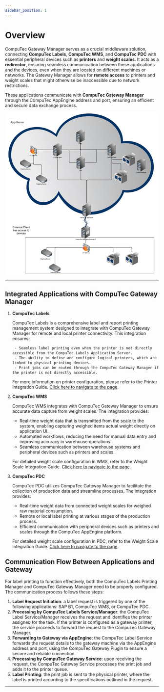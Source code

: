 ```yaml
---
sidebar_position: 1
---
```


# Overview

CompuTec Gateway Manager serves as a crucial middleware solution, connecting **CompuTec Labels**, **CompuTec WMS**, and **CompuTec PDC** with essential peripheral devices such as **printers** and **weight scales**. It acts as a **redirector**, ensuring seamless communication between these applications and the devices, even when they are located on different machines or networks. The Gateway Manager allows for **remote access** to printers and weight scales that might otherwise be inaccessible due to network restrictions.

These applications communicate with **CompuTec Gateway Manager** through the CompuTec AppEngine address and port, ensuring an efficient and secure data exchange process.

![Architecture](./media/architecture.png)

---

## Integrated Applications with CompuTec Gateway Manager

1. **CompuTec Labels**

    CompuTec Labels is a comprehensive label and report printing management system designed to integrate with CompuTec Gateway Manager for remote and local printer connectivity. This integration ensures:

        - Seamless label printing even when the printer is not directly accessible from the CompuTec Labels Application Server.
        - The ability to define and configure logical printers, which are linked to physical printing devices.
        - Print jobs can be routed through the CompuTec Gateway Manager if the printer is not directly accessible.

    For more information on printer configuration, please refer to the Printer Integration Guide. [Click here to navigate to the page](https://learn.computec.one/docs/labels/setup/computec-gateway-printer/configuration/).

2. **CompuTec WMS**

    CompuTec WMS integrates with CompuTec Gateway Manager to ensure accurate data capture from weight scales. The integration provides:

    - Real-time weight data that is transmitted from the scale to the system, enabling capturing weighed items actual weight directly on application UI.
    - Automated workflows, reducing the need for manual data entry and improving accuracy in warehouse operations.
    - Seamless communication between warehouse systems and peripheral devices such as printers and scales.

    For detailed weight scale configuration in WMS, refer to the Weight Scale Integration Guide. [Click here to navigate to the page](https://learn.computec.one/docs/wms/user-guide/weight-scales/overview/).

3. **CompuTec PDC**

    CompuTec PDC utilizes CompuTec Gateway Manager to facilitate the collection of production data and streamline processes. The integration provides:

    - Real-time weight data from connected weight scales for weighed raw material consumption.
    - Remote or local label printing at various stages of the production process.
    - Efficient communication with peripheral devices such as printers and scales through the CompuTec AppEngine platform.

    For detailed weight scale configuration in PDC, refer to the Weight Scale Integration Guide. [Click here to navigate to the page](https://learn.computec.one/docs/pdc/administrator-guide/weight-scales-integration/overview/).

## Communication Flow Between Applications and Gateway

For label printing to function effectively, both the CompuTec Labels Printing Manager and CompuTec Gateway Manager need to be properly configured. The communication process follows these steps:

1. **Label Request Initiation**: a label request is triggered by one of the following applications: SAP B1, CompuTec WMS, or CompuTec PDC.
2. **Processing by CompuTec Labels Service/Manager**: the CompuTec Label Service/Manager receives the request and identifies the printer assigned for the task. If the printer is configured as a gateway printer, the service proceeds to forward the request to the CompuTec Gateway Manager.
3. **Forwarding to Gateway via AppEngine**: the CompuTec Label Service forwards the request details to the gateway machine via the AppEngine address and port, using the CompuTec Gateway Plugin to ensure a secure and reliable connection.
4. **Processing by CompuTec Gateway Service**: upon receiving the request, the CompuTec Gateway Service processes the print job and adds it to the printer queue.
5. **Label Printing**: the print job is sent to the physical printer, where the label is printed according to the specifications outlined in the request.

---
